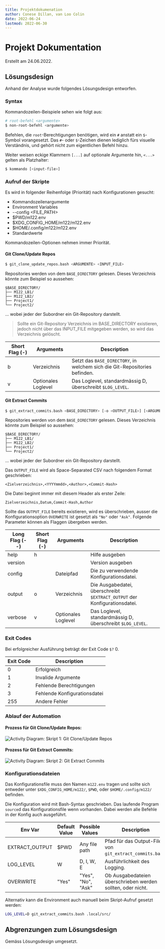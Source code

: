 ```yaml
---
title: Projektdokumenation
author: Conese Dillan, van Loo Colin
date: 2022-06-24
lastmod: 2022-06-30
---
```


# Projekt Dokumentation

Erstellt am 24.06.2022.

## Lösungsdesign

Anhand der Analyse wurde folgendes Lösungsdesign entworfen.

### Syntax

Kommandozeilen-Beispiele sehen wie folgt aus:

```bash
# root-befehl <argumente>
$ non-root-befehl <argumente>
```

Befehlen, die `root`-Berechtigungen benötigen, wird ein `#` anstatt ein
`$`-Symbol vorangesetzt. Das `#`- oder `$`-Zeichen dienen lediglich fürs
visuelle Verständnis, und gehört nicht zum eigentlichen Befehl hinzu.

Weiter weisen eckige Klammern `[...]` auf optionale Argumente hin, `<...>`
gelten als Platzhalter:

```bash
$ kommando [<input-file>]
```

### Aufruf der Skripte

Es wird in folgender Reihenfolge (Priorität) nach Konfigurationen gesucht:

- Kommandozeilenargumente
- Environment Variables
- --config <FILE_PATH>
- $PWD/m122.env
- $XDG_CONFIG_HOME/m122/m122.env
- $HOME/.config/m122/m122.env
- Standardwerte

Kommandozeilen-Optionen nehmen immer Priorität.

#### Git Clone/Update Repos

```bash
$ git_clone_update_repos.bash <ARGUMENTE> <INPUT_FILE>
```

Repositories werden von dem `BASE_DIRECTORY` gelesen. Dieses Verzeichnis könnte
zum Beispiel so aussehen:

```
$BASE_DIRECTORY/
├── M122_LB1/
├── M122_LB2/
├── Project1/
└── Project2/
```

... wobei jeder der Subordner ein Git-Repository darstellt.

> Sollte ein Git-Repository Verzeichnis im BASE_DIRECTORY existieren, jedoch nicht über das INPUT_FILE mitgegeben werden, so wird das Verzeichnis gelöscht.

| Short Flag (-) | Arguments           | Description                                                                |
| -------------- | ------------------- | -------------------------------------------------------------------------- |
| b              | Verzeichnis         | Setzt das `BASE_DIRECTORY`, in welchem sich die Git-Repositories befinden. |
| v              | Optionales Loglevel | Das Loglevel, standardmässig D, überschreibt `$LOG_LEVEL`.                 |

#### Git Extract Commits

```bash
$ git_extract_commits.bash <BASE_DIRECTORY> [-o <OUTPUT_FILE>] [<ARGUMENTE>]
```

Repositories werden von dem `BASE_DIRECTORY` gelesen. Dieses Verzeichnis könnte
zum Beispiel so aussehen:

```
$BASE_DIRECTORY/
├── M122_LB1/
├── M122_LB2/
├── Project1/
└── Project2/
```

... wobei jeder der Subordner ein Git-Repository darstellt.

Das `OUTPUT_FILE` wird als Space-Separated CSV nach folgendem Format
geschrieben:

```
<Zielverzeichnis>,<YYYYmmdd>,<Author>,<Commit-Hash>
```

Die Datei beginnt immer mit diesem Header als erster Zeile:

```
Zielverzeichnis,Datum,Commit-Hash,Author
```

Sollte das `OUTPUT_FILE` bereits existieren, wird es überschrieben, ausser die
Konfigurationsoption `OVERWRITE` ist gesetzt als `"No"` oder `"Ask"`. Folgende
Parameter können als Flaggen übergeben werden.

| Long Flag (--) | Short Flag (-) | Arguments           | Description                                                               |
| -------------- | -------------- | ------------------- | ------------------------------------------------------------------------- |
| help           | h              |                     | Hilfe ausgeben                                                            |
| version        |                |                     | Version ausgeben                                                          |
| config         |                | Dateipfad           | Die zu verwendende Konfigurationsdatei.                                   |
| output         | o              | Verzeichnis         | Die Ausgabedatei, überschreibt `$EXTRACT_OUTPUT` der Konfigurationsdatei. |
| verbose        | v              | Optionales Loglevel | Das Loglevel, standardmässig D, überschreibt `$LOG_LEVEL`.                |

### Exit Codes

Bei erfolgreicher Ausführung beträgt der Exit Code `$?` 0.

| Exit Code | Description                  |
| --------- | ---------------------------- |
| 0         | Erfolgreich                  |
| 1         | Invalide Argumente           |
| 2         | Fehlende Berechtigungen      |
| 3         | Fehlende Konfigurationsdatei |
| 255       | Andere Fehler                |

### Ablauf der Automation

#### Prozess für Git Clone/Update Repos:

![Activity Diagram: Skript 1: Git Clone/Update Repos](git_clone_update_repos.drawio.svg)

#### Prozess für Git Extract Commits:

![Activity Diagram: Skript 2: Git Extract Commits](git_extract_commits.drawio.svg)

### Konfigurationsdateien

Das Konfigurationsfile muss den Namen `m122.env` tragen und sollte sich
entweder unter `$XDG_CONFIG_HOME/m122/`, `$PWD`, oder `$HOME/.config/m122/` befinden.

Die Konfiguration wird mit Bash-Syntax geschrieben. Das laufende Program
`source`d das Konfigurationsfile wenn vorhanden. Dabei werden alle Befehle in
der Konfig auch ausgeführt.

| Env Var        | Default Value | Possible Values    | Description                                                 |
| -------------- | ------------- | ------------------ | ----------------------------------------------------------- |
| EXTRACT_OUTPUT | $PWD          | Any file path      | Pfad für das Output-File von `git_extract_commits.bash`.    |
| LOG_LEVEL      | W             | D, I, W, E         | Ausführlichkeit des Logging.                                |
| OVERWRITE      | "Yes"         | "Yes", "No", "Ask" | Ob Ausgabedateien überschrieben werden sollten, oder nicht. |

Alternativ kann die Environment auch manuell beim Skript-Aufruf gesetzt werden:

```bash
LOG_LEVEL=D git_extract_commits.bash .local/src/
```

## Abgrenzungen zum Lösungsdesign

Gemäss Lösungsdesign umgesetzt.
